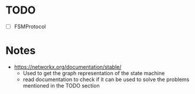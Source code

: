 # TODO
- [ ] FSMProtocol


# Notes
- https://networkx.org/documentation/stable/
    - Used to get the graph representation of the state machine
    - read documentation to check if it can be used to solve the problems mentioned in the TODO section